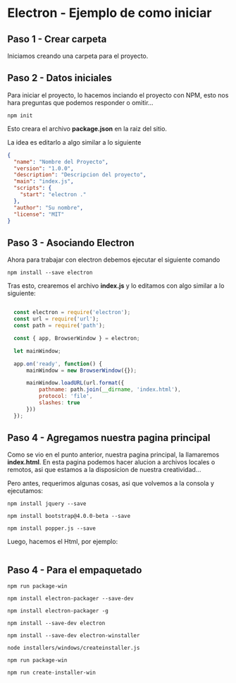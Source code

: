 # Electron - Ejemplo de como iniciar


## Paso 1 - Crear carpeta
Iniciamos creando una carpeta para el proyecto.


## Paso 2 - Datos iniciales
Para iniciar el proyecto, lo hacemos inciando el proyecto con NPM, esto nos hara preguntas que podemos responder o omitir...

```shell
npm init
```

Esto creara el archivo **package.json** en la raiz del sitio.

La idea es editarlo a algo similar a lo siguiente

```json
{
  "name": "Nombre del Proyecto",
  "version": "1.0.0",
  "description": "Descripcion del proyecto",
  "main": "index.js",
  "scripts": {
    "start": "electron ."
  },
  "author": "Su nombre",
  "license": "MIT"
}
```

## Paso 3 - Asociando Electron
Ahora para trabajar con electron debemos ejecutar el siguiente comando

```shell
npm install --save electron
```

Tras esto, crearemos el archivo **index.js** y lo editamos con algo similar a lo siguiente:

```javascript

  const electron = require('electron');
  const url = require('url');
  const path = require('path');

  const { app, BrowserWindow } = electron;

  let mainWindow;

  app.on('ready', function() {
      mainWindow = new BrowserWindow({});

      mainWindow.loadURL(url.format({
          pathname: path.join(__dirname, 'index.html'),
          protocol: 'file',
          slashes: true
      }))
  });

```


## Paso 4 - Agregamos nuestra pagina principal

Como se vio en el punto anterior, nuestra pagina principal, la llamaremos **index.html**.
En esta pagina podemos hacer alucion a archivos locales o remotos, asi que estamos a la disposicion de nuestra creatividad...

Pero antes, requerimos algunas cosas, asi que volvemos a la consola y ejecutamos:

```shell
npm install jquery --save

npm install bootstrap@4.0.0-beta --save

npm install popper.js --save

```

Luego, hacemos el Html, por ejemplo:

```html

```

## Paso 4 - Para el empaquetado

```shell
npm run package-win

npm install electron-packager --save-dev

npm install electron-packager -g

npm install --save-dev electron

npm install --save-dev electron-winstaller

node installers/windows/createinstaller.js

npm run package-win

npm run create-installer-win

```